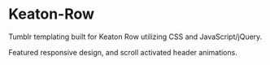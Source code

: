 # Keaton-Row
Tumblr templating built for Keaton Row utilizing CSS and JavaScript/jQuery.

Featured responsive design, and scroll activated header animations. 
